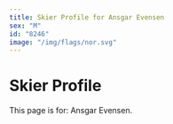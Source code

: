 ```yaml
---
title: Skier Profile for Ansgar Evensen
sex: "M"
id: "8246"
image: "/img/flags/nor.svg" 
---
```


# Skier Profile

This page is for: Ansgar Evensen.
    